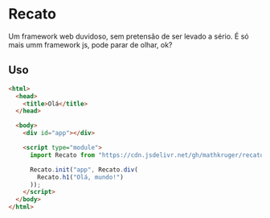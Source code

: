 # Recato

Um framework web duvidoso, sem pretensão de ser levado a sério. É só mais umm framework js, pode parar de olhar, ok?


## Uso

``` html
<html>
  <head>
    <title>Olá</title>
  </head>

  <body>
    <div id="app"></div>

    <script type="module">
      import Recato from "https://cdn.jsdelivr.net/gh/mathkruger/recato/recato.js";

      Recato.init("app", Recato.div(
        Recato.h1("Olá, mundo!")
      ));
    </script>
  </body>
</html>
```